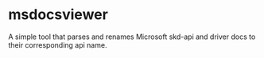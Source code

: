 # msdocsviewer
A simple tool that parses and renames Microsoft skd-api and driver docs to their corresponding api name. 
